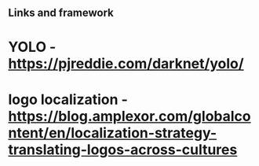 ## Links and framework

# YOLO - https://pjreddie.com/darknet/yolo/
# logo localization - https://blog.amplexor.com/globalcontent/en/localization-strategy-translating-logos-across-cultures


